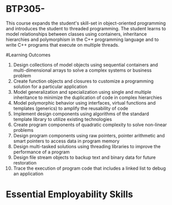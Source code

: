 # BTP305-
This course expands the student's skill-set in object-oriented programming and introduces the student to threaded programming. The student learns to model relationships between classes using containers, inheritance hierarchies and polymorphism in the C++ programming language and to write C++ programs that execute on multiple threads.

#Learning Outcomes
1. Design collections of model objects using sequential containers and multi-dimensional arrays to solve a complex systems or business problem
2. Create function objects and closures to customize a programming solution for a particular application
3. Model generalization and specialization using single and multiple inheritance to minimize the duplication of code in complex hierarchies
4. Model polymorphic behavior using interfaces, virtual functions and templates (generics) to amplify the reusability of code
5. Implement design components using algorithms of the standard template library to utilize existing technologies
6. Create program components of quadratic complexity to solve non-linear problems
7. Design program components using raw pointers, pointer arithmetic and smart pointers to access data in program memory
8. Design multi-tasked solutions using threading libraries to improve the performance of a program
9. Design file stream objects to backup text and binary data for future restoration
10. Trace the execution of program code that includes a linked list to debug an application

# Essential Employability Skills
